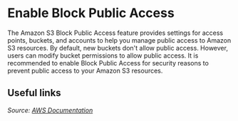 # Enable Block Public Access

The Amazon S3 Block Public Access feature provides settings for access points, buckets, and accounts to help you manage public access to Amazon S3 resources.
By default, new buckets don't allow public access. However, users can modify bucket permissions to allow public access.
It is recommended to enable Block Public Access for security reasons to prevent public access to your Amazon S3 resources.

## Useful links

_Source: [AWS Documentation](https://docs.aws.amazon.com/AmazonS3/latest/userguide/access-control-block-public-access.html)_
